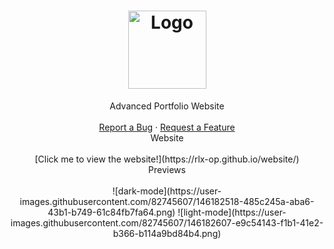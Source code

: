 <h1 align="center">
  <a href="https://github.com/RLX-OP/website">
    <img src="https://rlx-op.github.io/website/assets/images/rlx.png" alt="Logo" width="125" height="125">
  </a>
</h1>

<div align="center">
  Advanced Portfolio Website
  <br />
  <br />
  <a href="https://github.com/RLX-OP/website/issues/new?assignees=&labels=bug&title=bug%3A+">Report a Bug</a>
  ·
  <a href="https://github.com/RLX-OP/website/issues/new?assignees=&labels=enhancement&title=request%3A+">Request a Feature</a>
</div>

<div align="center">
  Website
  <br />
  <br />
[Click me to view the website!](https://rlx-op.github.io/website/)
</div>

<div align="center">
    Previews
<br />
<br />
![dark-mode](https://user-images.githubusercontent.com/82745607/146182518-485c245a-aba6-43b1-b749-61c84fb7fa64.png)
![light-mode](https://user-images.githubusercontent.com/82745607/146182607-e9c54143-f1b1-41e2-b366-b114a9bd84b4.png)
</div>
